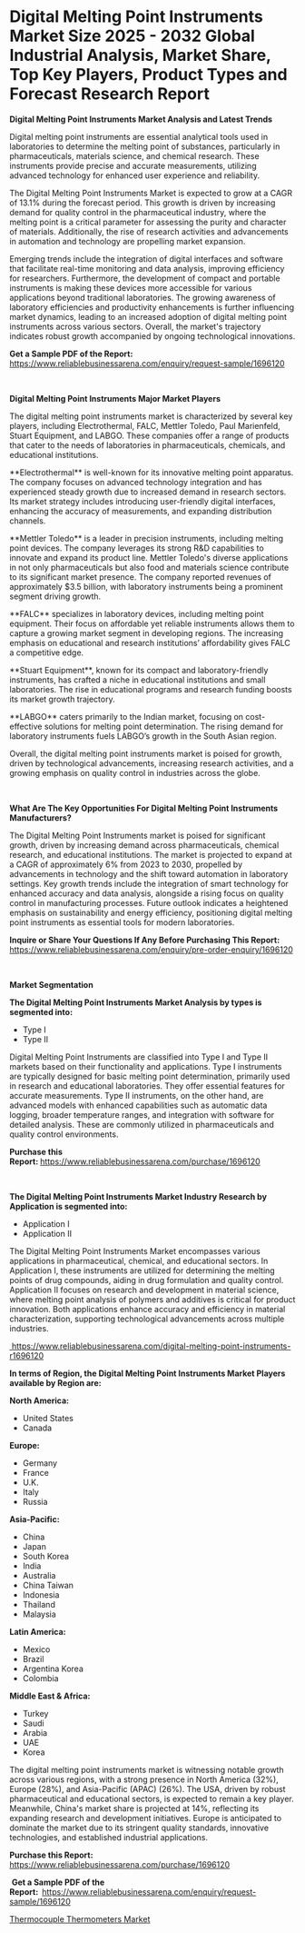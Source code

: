 <p><h1>Digital Melting Point Instruments Market Size 2025 - 2032 Global Industrial Analysis, Market Share, Top Key Players, Product Types and Forecast Research Report</h1></p><p><strong>Digital Melting Point Instruments Market Analysis and Latest Trends</strong></p>
<p><p>Digital melting point instruments are essential analytical tools used in laboratories to determine the melting point of substances, particularly in pharmaceuticals, materials science, and chemical research. These instruments provide precise and accurate measurements, utilizing advanced technology for enhanced user experience and reliability.</p><p>The Digital Melting Point Instruments Market is expected to grow at a CAGR of 13.1% during the forecast period. This growth is driven by increasing demand for quality control in the pharmaceutical industry, where the melting point is a critical parameter for assessing the purity and character of materials. Additionally, the rise of research activities and advancements in automation and technology are propelling market expansion.</p><p>Emerging trends include the integration of digital interfaces and software that facilitate real-time monitoring and data analysis, improving efficiency for researchers. Furthermore, the development of compact and portable instruments is making these devices more accessible for various applications beyond traditional laboratories. The growing awareness of laboratory efficiencies and productivity enhancements is further influencing market dynamics, leading to an increased adoption of digital melting point instruments across various sectors. Overall, the market's trajectory indicates robust growth accompanied by ongoing technological innovations.</p></p>
<p><strong>Get a Sample PDF of the Report:&nbsp;</strong> <a href="https://www.reliablebusinessarena.com/enquiry/request-sample/1696120?utm_campaign=1912&utm_medium=2&utm_source=Github&utm_content=ia&utm_term=08012025&utm_id=digital-melting-point-instruments">https://www.reliablebusinessarena.com/enquiry/request-sample/1696120</a></p>
<p>&nbsp;</p>
<p><strong>Digital Melting Point Instruments Major Market Players</strong></p>
<p><p>The digital melting point instruments market is characterized by several key players, including Electrothermal, FALC, Mettler Toledo, Paul Marienfeld, Stuart Equipment, and LABGO. These companies offer a range of products that cater to the needs of laboratories in pharmaceuticals, chemicals, and educational institutions.</p><p>**Electrothermal** is well-known for its innovative melting point apparatus. The company focuses on advanced technology integration and has experienced steady growth due to increased demand in research sectors. Its market strategy includes introducing user-friendly digital interfaces, enhancing the accuracy of measurements, and expanding distribution channels.</p><p>**Mettler Toledo** is a leader in precision instruments, including melting point devices. The company leverages its strong R&D capabilities to innovate and expand its product line. Mettler Toledo's diverse applications in not only pharmaceuticals but also food and materials science contribute to its significant market presence. The company reported revenues of approximately $3.5 billion, with laboratory instruments being a prominent segment driving growth.</p><p>**FALC** specializes in laboratory devices, including melting point equipment. Their focus on affordable yet reliable instruments allows them to capture a growing market segment in developing regions. The increasing emphasis on educational and research institutions’ affordability gives FALC a competitive edge.</p><p>**Stuart Equipment**, known for its compact and laboratory-friendly instruments, has crafted a niche in educational institutions and small laboratories. The rise in educational programs and research funding boosts its market growth trajectory.</p><p>**LABGO** caters primarily to the Indian market, focusing on cost-effective solutions for melting point determination. The rising demand for laboratory instruments fuels LABGO’s growth in the South Asian region.</p><p>Overall, the digital melting point instruments market is poised for growth, driven by technological advancements, increasing research activities, and a growing emphasis on quality control in industries across the globe.</p></p>
<p>&nbsp;</p>
<p><strong>What Are The Key Opportunities For Digital Melting Point Instruments Manufacturers?</strong></p>
<p><p>The Digital Melting Point Instruments market is poised for significant growth, driven by increasing demand across pharmaceuticals, chemical research, and educational institutions. The market is projected to expand at a CAGR of approximately 6% from 2023 to 2030, propelled by advancements in technology and the shift toward automation in laboratory settings. Key growth trends include the integration of smart technology for enhanced accuracy and data analysis, alongside a rising focus on quality control in manufacturing processes. Future outlook indicates a heightened emphasis on sustainability and energy efficiency, positioning digital melting point instruments as essential tools for modern laboratories.</p></p>
<p><strong>Inquire or Share Your Questions If Any Before Purchasing This Report:</strong> <a href="https://www.reliablebusinessarena.com/enquiry/pre-order-enquiry/1696120?utm_campaign=1912&utm_medium=2&utm_source=Github&utm_content=ia&utm_term=08012025&utm_id=digital-melting-point-instruments">https://www.reliablebusinessarena.com/enquiry/pre-order-enquiry/1696120</a></p>
<p>&nbsp;</p>
<p><strong>Market Segmentation</strong></p>
<p><strong>The Digital Melting Point Instruments Market Analysis by types is segmented into:</strong></p>
<p><ul><li>Type I</li><li>Type II</li></ul></p>
<p><p>Digital Melting Point Instruments are classified into Type I and Type II markets based on their functionality and applications. Type I instruments are typically designed for basic melting point determination, primarily used in research and educational laboratories. They offer essential features for accurate measurements. Type II instruments, on the other hand, are advanced models with enhanced capabilities such as automatic data logging, broader temperature ranges, and integration with software for detailed analysis. These are commonly utilized in pharmaceuticals and quality control environments.</p></p>
<p><strong>Purchase this Report:&nbsp;</strong><a href="https://www.reliablebusinessarena.com/purchase/1696120?utm_campaign=1912&utm_medium=2&utm_source=Github&utm_content=ia&utm_term=08012025&utm_id=digital-melting-point-instruments">https://www.reliablebusinessarena.com/purchase/1696120</a></p>
<p>&nbsp;</p>
<p><strong>The Digital Melting Point Instruments Market Industry Research by Application is segmented into:</strong></p>
<p><ul><li>Application I</li><li>Application II</li></ul></p>
<p><p>The Digital Melting Point Instruments Market encompasses various applications in pharmaceutical, chemical, and educational sectors. In Application I, these instruments are utilized for determining the melting points of drug compounds, aiding in drug formulation and quality control. Application II focuses on research and development in material science, where melting point analysis of polymers and additives is critical for product innovation. Both applications enhance accuracy and efficiency in material characterization, supporting technological advancements across multiple industries.</p></p>
<p><a href="https://www.reliablebusinessarena.com/digital-melting-point-instruments-r1696120?utm_campaign=1912&utm_medium=2&utm_source=Github&utm_content=ia&utm_term=08012025&utm_id=digital-melting-point-instruments">&nbsp;https://www.reliablebusinessarena.com/digital-melting-point-instruments-r1696120</a></p>
<p><strong>In terms of Region, the Digital Melting Point Instruments Market Players available by Region are:</strong></p>
<p>
    <p> <strong> North America: </strong>
        <ul>
            <li>United States</li>
            <li>Canada</li>
        </ul>
        </p> 
    <p> <strong> Europe: </strong>
        <ul>
            <li>Germany</li>
            <li>France</li>
            <li>U.K.</li>
            <li>Italy</li>
            <li>Russia</li>
        </ul>
        </p> 
    <p> <strong> Asia-Pacific: </strong>
        <ul>
            <li>China</li>
            <li>Japan</li>
            <li>South Korea</li>
            <li>India</li>
            <li>Australia</li>
            <li>China Taiwan</li>
            <li>Indonesia</li>
            <li>Thailand</li>
            <li>Malaysia</li>
        </ul>
        </p> 
    <p> <strong> Latin America: </strong>
        <ul>
            <li>Mexico</li>
            <li>Brazil</li>
            <li>Argentina Korea</li>
            <li>Colombia</li>
        </ul>
        </p> 
    <p> <strong> Middle East & Africa: </strong>
        <ul>
            <li>Turkey</li>
            <li>Saudi</li>
            <li>Arabia</li>
            <li>UAE</li>
            <li>Korea</li>
        </ul>
    </p>
    </p>
<p><p>The digital melting point instruments market is witnessing notable growth across various regions, with a strong presence in North America (32%), Europe (28%), and Asia-Pacific (APAC) (26%). The USA, driven by robust pharmaceutical and educational sectors, is expected to remain a key player. Meanwhile, China's market share is projected at 14%, reflecting its expanding research and development initiatives. Europe is anticipated to dominate the market due to its stringent quality standards, innovative technologies, and established industrial applications.</p></p>
<p><strong>Purchase this Report: </strong><a href="https://www.reliablebusinessarena.com/purchase/1696120?utm_campaign=1912&utm_medium=2&utm_source=Github&utm_content=ia&utm_term=08012025&utm_id=digital-melting-point-instruments">https://www.reliablebusinessarena.com/purchase/1696120</a></p>
<p>&nbsp;<strong>Get a Sample PDF of the Report:&nbsp;&nbsp;</strong><a href="https://www.reliablebusinessarena.com/enquiry/request-sample/1696120?utm_campaign=1912&utm_medium=2&utm_source=Github&utm_content=ia&utm_term=08012025&utm_id=digital-melting-point-instruments">https://www.reliablebusinessarena.com/enquiry/request-sample/1696120</a></p>
<p><strong></strong></p>
<p><p><a href="https://github.com/globismark/Market-Research-Report-List-5/blob/main/thermocouple-thermometers-market.md?utm_campaign=1912&utm_medium=2&utm_source=Github&utm_content=ia&utm_term=08012025&utm_id=digital-melting-point-instruments">Thermocouple Thermometers Market</a></p></p>